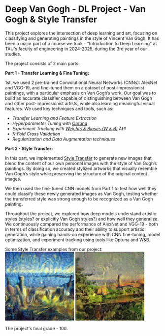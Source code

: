 # Deep Van Gogh - DL Project - Van Gogh & Style Transfer
This project explores the intersection of deep learning and art, focusing on classifying and generating paintings in the style of Vincent Van Gogh. It has been a major part of a course we took - "Introduction to Deep Learning" at TAU's faculty of engineering in 2024-2025, during the 3rd year of our studies.

The project consists of 2 main parts:

**Part 1 - Transfer Learning & Fine Tuning:**

1st, we used 2 pre-trained Convolutional Neural Networks (CNNs): AlexNet and VGG-19, and fine-tuned them on a dataset of post-impressionist paintings, with a particular emphasis on Van Gogh’s work.
Our goal was to build an accurate classifier capable of distinguishing between Van Gogh and other post-impressionist artists, while also learning meaningful visual features.
We used key techniques and tools, such as:
- *Transfer Learning and Feature Extraction*
- *Hyperparameter Tuning with [Optuna](https://optuna.org/)*
- *Experiment Tracking with [Weights & Biases (W & B)](https://wandb.ai/) API*
- *K-Fold Cross Validation*
- *Regularization and Data Augmentation techniques*

**Part 2 - Style Transfer:**

In this part, we implemented [Style Transfer](https://arxiv.org/abs/1508.06576) to generate new images that blend the content of our own personal images with the style of Van Gogh’s paintings.
By doing so, we created stylized artworks that visually resemble Van Gogh’s style while preserving the structure of the original content images.

We then used the fine-tuned CNN models from Part 1 to test how well they could classify these newly generated images as Van Gogh, testing whether the transferred style was strong enough to be recognized as a Van Gogh painting. 

Throughout the project, we explored how deep models understand artistic styles (styles? or explicitly Van Gogh styles?) and how well they generalize. We continuously compared the performance of AlexNet and VGG-19 - both in terms of classification accuracy and their ability to support artistic generation, while gaining hands-on experience with CNN fine-tuning, model optimization, and experiment tracking using tools like Optuna and W&B.

Some Style Transfer examples from our project:
![](output_3.jpg)
![](output_4.jpg)


The project's final grade - 100.
